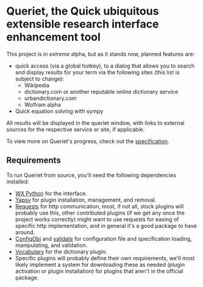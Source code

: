 # Queriet, the Quick ubiquitous extensible research interface enhancement tool
This project is in *extreme* alpha, but as it stands now, planned features are:

* quick access (via a global hotkey), to a dialog that allows you to search and display results for your term via the following sites (this list is subject to change):
  * Wikipedia
  * dictionary.com or another reputable online dictionary service
  * urbandictionary.com
  * Wolfram alpha
* Quick equation solving with sympy

All results will be displayed in the queriet window, with links to external sources for the respective service or site, if applicable.

To view more on Queriet's progress, check out the [specification](/spec.md).

## Requirements

To run Queriet from source, you'll need the following dependencies installed:
* [WX Python](http://wxpython.org/) for the interface.
* [Yapsy](http://yapsy.sourceforge.net/) for plugin installation, management, and removal.
* [Requests](https://github.com/kennethreitz/requests) for http communication, most, if not all, stock plugins will probably use this, other contributed plugins (if we get any once the project works correctly) might want to use requests for easing of specific http implementation, and in general it's a good package to have around.
* [ConfigObj](https://pypi.python.org/pypi/configobj/) and [validate](https://pypi.python.org/pypi/validate) for configuration file and specification loading, manipulating, and validation.
* [Vocabulary](https://pypi.python.org/pypi/Vocabulary/0.0.5) for the dictionary plugin.
* Specific plugins will probably define their own requirements, we'll most likely implement a system for downloading these as needed (plugin activation or plugin installation) for plugins that aren't in the official package.